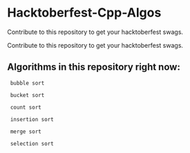 # Hacktoberfest-Cpp-Algos
Contribute to this repository to get your hacktoberfest swags.

Contribute to this repository to get your hacktoberfest swags.

## Algorithms in this repository right now:

``` bubble sort```

``` bucket sort```

``` count sort```

``` insertion sort```

``` merge sort```

``` selection sort```

